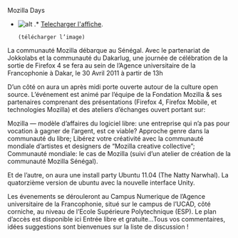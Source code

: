 
 Mozilla Days
* ![alt](https://raw.github.com/Dakarlug/site-datas/master/datas/fx4.png "") .*  [Telecharger l'affiche](https://raw.github.com/Dakarlug/site-datas/master/datas/pdf "").
    
      (télécharger l’image)

La communauté Mozilla débarque au Sénégal. Avec le partenariat de Jokkolabs et la communauté du Dakarlug, une journée de célébration de la sortie de Firefox 4 se fera au sein de l’Agence universitaire de la Francophonie à Dakar, le 30 Avril 2011 à partir de 13h



D’un côté on aura un après midi porte ouverte autour de la culture open source. L’événement est animé par l’équipe de la Fondation Mozilla & ses partenaires comprenant des présentations (Firefox 4, Firefox Mobile, et technologies Mozilla) et des ateliers d’échanges ouvert portant sur:

 Mozilla — modèle d’affaires du logiciel libre: une entreprise qui n’a pas pour vocation à gagner de l’argent, est ce viable?
 Approche genre dans la communauté du libre;
 Libérez votre créativité avec la communauté mondiale d’artistes et designers de “Mozilla creative collective”;
 Communauté mondiale: le cas de Mozilla (suivi d’un atelier de création de la communauté Mozilla Sénégal).





Et de l’autre, on aura une install party Ubuntu 11.04 (The Natty Narwhal). La quatorzième version de ubuntu avec la nouvelle interface Unity.




Les évenements se dérouleront au Campus Numerique de l’Agence universitaire de la Francophonie, situé sur le campus de l’UCAD, côté corniche, au niveau de l’Ecole Supérieure Polytechnique (ESP). Le plan d’accès est disponible ici Entrée libre et gratuite…Tous vos commentaires, idées suggestions sont bienvenues sur la liste de discussion !     